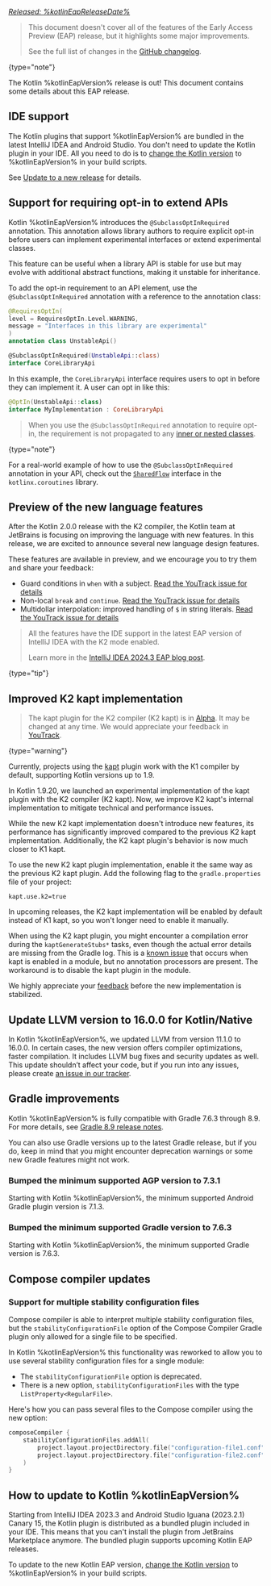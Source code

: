 [//]: # (title: What's new in Kotlin %kotlinEapVersion%)

_[Released: %kotlinEapReleaseDate%](eap.md#build-details)_

> This document doesn't cover all of the features of the Early Access Preview (EAP) release, 
> but it highlights some major improvements.
>
> See the full list of changes in the [GitHub changelog](https://github.com/JetBrains/kotlin/releases/tag/v%kotlinEapVersion%).
>
{type="note"}

The Kotlin %kotlinEapVersion% release is out!
This document contains some details about this EAP release.

## IDE support

The Kotlin plugins that support %kotlinEapVersion% are bundled in the latest IntelliJ IDEA and Android Studio. 
You don't need to update the Kotlin plugin in your IDE. 
All you need to do is to [change the Kotlin version](configure-build-for-eap.md) to %kotlinEapVersion% in your build scripts.

See [Update to a new release](releases.md#update-to-a-new-release) for details.

## Support for requiring opt-in to extend APIs

Kotlin %kotlinEapVersion% introduces the `@SubclassOptInRequired` annotation.
This annotation allows library authors 
to require explicit opt-in before users can implement experimental interfaces or extend experimental classes.

This feature can be useful when a library API is stable for use but may evolve with additional abstract functions,
making it unstable for inheritance.

To add the opt-in requirement to an API element, 
use the `@SubclassOptInRequired` annotation with a reference to the annotation class:

```kotlin
@RequiresOptIn(
level = RequiresOptIn.Level.WARNING,
message = "Interfaces in this library are experimental"
)
annotation class UnstableApi()

@SubclassOptInRequired(UnstableApi::class)
interface CoreLibraryApi
```

In this example, the `CoreLibraryApi` interface requires users to opt in before they can implement it.
A user can opt in like this:

```kotlin
@OptIn(UnstableApi::class)
interface MyImplementation : CoreLibraryApi
```

> When you use the `@SubclassOptInRequired` annotation to require opt-in, 
> the requirement is not propagated to any [inner or nested classes](nested-classes.md).
>
{type="note"}

For a real-world example of how to use the `@SubclassOptInRequired` annotation in your API, 
check out the [`SharedFlow`](https://kotlinlang.org/api/kotlinx.coroutines/kotlinx-coroutines-core/kotlinx.coroutines.flow/-shared-flow/) 
interface in the `kotlinx.coroutines` library.

## Preview of the new language features

After the Kotlin 2.0.0 release with the K2 compiler, 
the Kotlin team at JetBrains is focusing on improving the language with new features. 
In this release, we are excited to announce several new language design features.

These features are available in preview, and we encourage you to try them and share your feedback:
* Guard conditions in `when` with a subject. [Read the YouTrack issue for details](https://youtrack.jetbrains.com/issue/KT-13626)
* Non-local `break` and `continue`. [Read the YouTrack issue for details](https://youtrack.jetbrains.com/issue/KT-1436)
* Multidollar interpolation: improved handling of `$` in string literals. 
  [Read the YouTrack issue for details](https://youtrack.jetbrains.com/issue/KT-2425)

> All the features have the IDE support in the latest EAP version of IntelliJ IDEA with the K2 mode enabled.
> 
> Learn more in the [IntelliJ IDEA 2024.3 EAP blog post](https://blog.jetbrains.com/idea/2024/09/intellij-idea-2024-3-eap/#k2-mode-enabled-by-default).
> 
{type="tip"}

<!-- [See the full list of Kotlin language design features and proposals](kotlin-language-features-and-proposals.md). -->

## Improved K2 kapt implementation

> The kapt plugin for the K2 compiler (K2 kapt) is in [Alpha](https://kotlinlang.org/docs/components-stability.html#stability-levels-explained).
> It may be changed at any time. We would appreciate your feedback in [YouTrack](https://youtrack.jetbrains.com/issue/KT-71439/K2-kapt-feedback).
>
{type="warning"}

Currently, projects using the [kapt](https://kotlinlang.org/docs/kapt.html) plugin work with the K1 compiler by default, 
supporting Kotlin versions up to 1.9.

In Kotlin 1.9.20, we launched an experimental implementation of the kapt plugin with the K2 compiler (K2 kapt). 
Now, we improve K2 kapt's internal implementation to mitigate technical and performance issues.

While the new K2 kapt implementation doesn't introduce new features,
its performance has significantly improved compared to the previous K2 kapt implementation.
Additionally, the K2 kapt plugin's behavior is now much closer to K1 kapt.

To use the new K2 kapt plugin implementation, enable it the same way as the previous K2 kapt plugin. 
Add the following flag to the `gradle.properties` file of your project:

```text
kapt.use.k2=true
```

In upcoming releases, the K2 kapt implementation will be enabled by default instead of K1 kapt, 
so you won't longer need to enable it manually.

When using the K2 kapt plugin, you might encounter a compilation error during the `kaptGenerateStubs*` tasks,
even though the actual error details are missing from the Gradle log.
This is a [known issue](https://youtrack.jetbrains.com/issue/KT-71431) that occurs when kapt is enabled in a module, 
but no annotation processors are present. The workaround is to disable the kapt plugin in the module.

We highly appreciate your [feedback](https://youtrack.jetbrains.com/issue/KT-71439/K2-kapt-feedback)
before the new implementation is stabilized.

## Update LLVM version to 16.0.0 for Kotlin/Native

In Kotlin %kotlinEapVersion%, we updated LLVM from version 11.1.0 to 16.0.0. 
In certain cases, the new version offers compiler optimizations, faster compilation. 
It includes LLVM bug fixes and security updates as well.  
This update shouldn’t affect your code, but if you run into any issues, 
please create [an issue in our tracker](https://kotl.in/issue).

## Gradle improvements

Kotlin %kotlinEapVersion% is fully compatible with Gradle 7.6.3 through 8.9. 
For more details, see [Gradle 8.9 release notes](https://docs.gradle.org/8.9/release-notes.html).

You can also use Gradle versions up to the latest Gradle release, 
but if you do, keep in mind that you might encounter deprecation warnings or some new Gradle features might not work.

### Bumped the minimum supported AGP version to 7.3.1

Starting with Kotlin %kotlinEapVersion%, the minimum supported Android Gradle plugin version is 7.1.3.

### Bumped the minimum supported Gradle version to 7.6.3

Starting with Kotlin %kotlinEapVersion%, the minimum supported Gradle version is 7.6.3.

## Compose compiler updates

### Support for multiple stability configuration files

Compose compiler is able to interpret multiple stability configuration files,
but the `stabilityConfigurationFile` option of the Compose Compiler Gradle plugin only allowed for a single file to be specified.

In Kotlin %kotlinEapVersion% this functionality was reworked to allow you to use several stability configuration files 
for a single module:

* The `stabilityConfigurationFile` option is deprecated.
* There is a new option, `stabilityConfigurationFiles` with the type `ListProperty<RegularFile>`.

Here's how you can pass several files to the Compose compiler using the new option:

```kotlin
composeCompiler {
    stabilityConfigurationFiles.addAll(
        project.layout.projectDirectory.file("configuration-file1.conf"),
        project.layout.projectDirectory.file("configuration-file2.conf"),
    )
}
```

## How to update to Kotlin %kotlinEapVersion%

Starting from IntelliJ IDEA 2023.3 and Android Studio Iguana (2023.2.1) Canary 15, the Kotlin plugin is distributed as a 
bundled plugin included in your IDE. This means that you can't install the plugin from JetBrains Marketplace anymore. 
The bundled plugin supports upcoming Kotlin EAP releases.

To update to the new Kotlin EAP version, [change the Kotlin version](configure-build-for-eap.md#adjust-the-kotlin-version) 
to %kotlinEapVersion% in your build scripts.